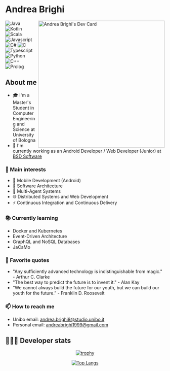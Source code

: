 # Andrea Brighi

<a href="https://app.daily.dev/andreabrighi"><img src="https://api.daily.dev/devcards/7e87b157af6b47648b8c0b2112cd03a2.png?r=zav" align="right"
    width="400" alt="Andrea Brighi's Dev Card"/></a>
    
![Java](https://img.shields.io/badge/Java-Fluent-red)
![Kotlin](https://img.shields.io/badge/Kotlin-Intermediate-blue)
![Scala](https://img.shields.io/badge/Scala-Intermediate-blue)
![Javascript](https://img.shields.io/badge/JavaScript-Good-Green)
![C#](https://img.shields.io/badge/C%23-Good-Green)
![C](https://img.shields.io/badge/C-Good-Green)
![Typescript](https://img.shields.io/badge/Typescript-Beginner-green)
![Python](https://img.shields.io/badge/Python-Beginner-green)
![C++](https://img.shields.io/badge/C++-Beginner-green)
![Prolog](https://img.shields.io/badge/Prolog-Beginner-green)

## About me

- 🎓 I'm a Master's Student in Computer Engineering and Science at University of Bologna
- 💼 I'm currently working as an Android Developer / Web Developer (Junior) at [BSD Software](https://www.bsdsoftware.it)

### 🌱 Main interests

- 📱 Mobile Development (Android)
- 📐 Software Architecture
- 🤖 Multi-Agent Systems
- 🌐 Distributed Systems and Web Development
- ⚡️ Continuous Integration and Continuous Delivery

### 📚 Currently learning

- Docker and Kubernetes
- Event-Driven Architecture
- GraphQL and NoSQL Databases
- JaCaMo

### 💬 Favorite quotes

- "Any sufficiently advanced technology is indistinguishable from magic." - Arthur C. Clarke
- "The best way to predict the future is to invent it." - Alan Kay
- “We cannot always build the future for our youth, but we can build our youth for the future.” - Franklin D. Roosevelt

### 📫 How to reach me

- Unibo email: [andrea.brighi8@studio.unibo.it](mailto:andrea.brighi8@studio.unibo.it)
- Personal email: [andreabrighi1999@gmail.com](mailto:andreabrighi1999@gmail.com)

## 👨🏻‍💻 Developer stats

<div align="center">

  [![trophy](https://github-profile-trophy.vercel.app/?username=andreabrighi&theme=dracula&row=1)](https://github.com/ryo-ma/github-profile-trophy)

 [![Top Langs](https://github-readme-stats.vercel.app/api/top-langs/?username=andreabrighi&theme=dracula&layout=donut-vertical)](https://github.com/anuraghazra/github-readme-stats)
 
</div>



<!--
**AndreaBrighi/AndreaBrighi** is a ✨ _special_ ✨ repository because its `README.md` (this file) appears on your GitHub profile.

Here are some ideas to get you started:

- 🔭 I’m currently working on ...
- 🌱 I’m currently learning ...
- 👯 I’m looking to collaborate on ...
- 🤔 I’m looking for help with ...
- 💬 Ask me about ...
- 📫 How to reach me: ...
- 😄 Pronouns: ...
- ⚡ Fun fact: ...
-->
